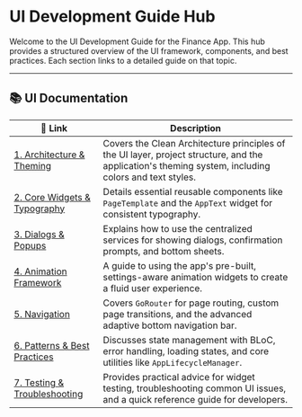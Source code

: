# UI Development Guide Hub

Welcome to the UI Development Guide for the Finance App. This hub provides a structured overview of the UI framework, components, and best practices. Each section links to a detailed guide on that topic.

---

## 📚 UI Documentation

| 🔗 Link | Description |
|---|---|
| [1. Architecture & Theming](1_architecture_and_theming.md) | Covers the Clean Architecture principles of the UI layer, project structure, and the application's theming system, including colors and text styles. |
| [2. Core Widgets & Typography](2_core_widgets.md) | Details essential reusable components like `PageTemplate` and the `AppText` widget for consistent typography. |
| [3. Dialogs & Popups](3_dialogs_and_popups.md) | Explains how to use the centralized services for showing dialogs, confirmation prompts, and bottom sheets. |
| [4. Animation Framework](4_animation_framework.md) | A guide to using the app's pre-built, settings-aware animation widgets to create a fluid user experience. |
| [5. Navigation](5_navigation.md) | Covers `GoRouter` for page routing, custom page transitions, and the advanced adaptive bottom navigation bar. |
| [6. Patterns & Best Practices](6_patterns_and_best_practices.md) | Discusses state management with BLoC, error handling, loading states, and core utilities like `AppLifecycleManager`. |
| [7. Testing & Troubleshooting](7_testing_and_troubleshooting.md) | Provides practical advice for widget testing, troubleshooting common UI issues, and a quick reference guide for developers. | 